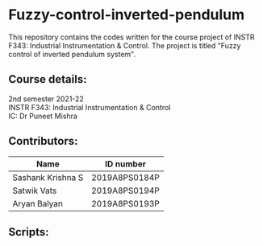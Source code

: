 # Fuzzy-control-inverted-pendulum

This repository contains the codes written for the course project of INSTR F343: Industrial Instrumentation & Control. The project is titled "Fuzzy control of inverted pendulum system".

## Course details:
2nd semester 2021-22 </br>
INSTR F343: Industrial Instrumentation & Control </br>
IC: Dr Puneet Mishra </br>

## Contributors: 
| Name              |    ID number   |
|-------------------|----------------|
| Sashank Krishna S |  2019A8PS0184P |
| Satwik Vats       |  2019A8PS0194P |
| Aryan Balyan      |  2019A8PS0193P |

## Scripts:
